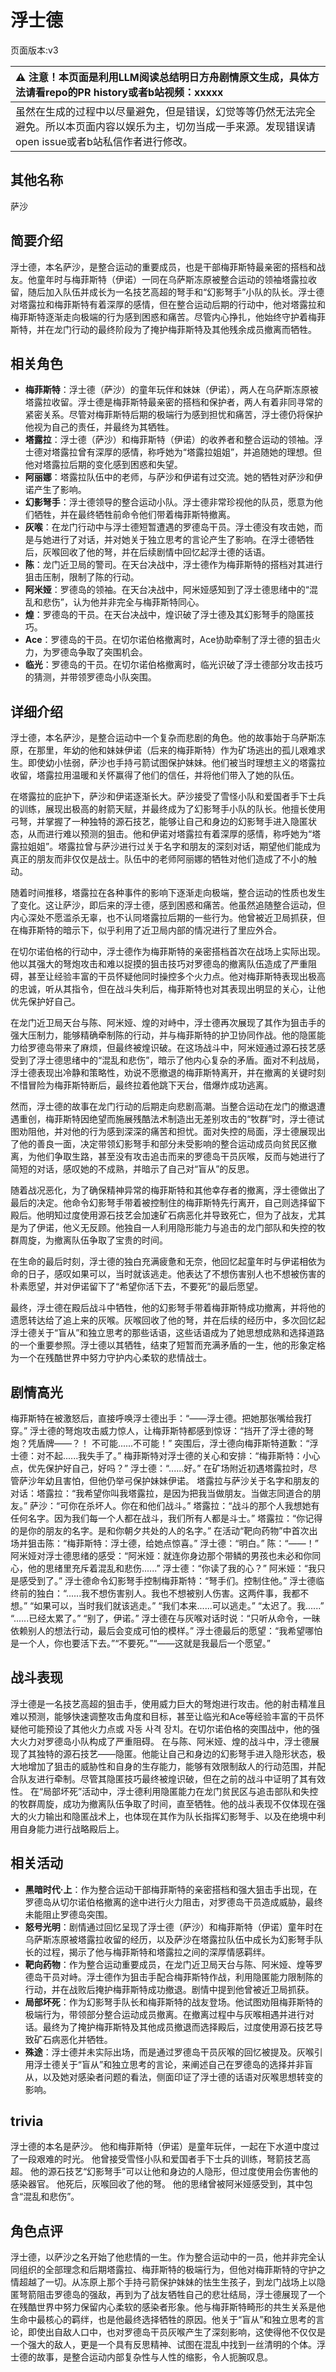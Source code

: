 # 浮士德
页面版本:v3
 

| :warning: 注意！本页面是利用LLM阅读总结明日方舟剧情原文生成，具体方法请看repo的PR history或者b站视频：xxxxx           |
|:----------------------------|
| 虽然在生成的过程中以尽量避免，但是错误，幻觉等等仍然无法完全避免。所以本页面内容以娱乐为主，切勿当成一手来源。发现错误请open issue或者b站私信作者进行修改。|



## 其他名称
萨沙
## 简要介绍
浮士德，本名萨沙，是整合运动的重要成员，也是干部梅菲斯特最亲密的搭档和战友。他童年时与梅菲斯特（伊诺）一同在乌萨斯冻原被整合运动的领袖塔露拉收留，随后加入队伍并成长为一名技艺高超的弩手和“幻影弩手”小队的队长。浮士德对塔露拉和梅菲斯特有着深厚的感情，但在整合运动后期的行动中，他对塔露拉和梅菲斯特逐渐走向极端的行为感到困惑和痛苦。尽管内心挣扎，他始终守护着梅菲斯特，并在龙门行动的最终阶段为了掩护梅菲斯特及其他残余成员撤离而牺牲。
## 相关角色
-   **梅菲斯特**：浮士德（萨沙）的童年玩伴和妹妹（伊诺），两人在乌萨斯冻原被塔露拉收留。浮士德是梅菲斯特最亲密的搭档和保护者，两人有着非同寻常的紧密关系。尽管对梅菲斯特后期的极端行为感到担忧和痛苦，浮士德仍将保护他视为自己的责任，并最终为其牺牲。
-   **塔露拉**：浮士德（萨沙）和梅菲斯特（伊诺）的收养者和整合运动的领袖。浮士德对塔露拉曾有深厚的感情，称呼她为“塔露拉姐姐”，并追随她的理想。但他对塔露拉后期的变化感到困惑和失望。
-   **阿丽娜**：塔露拉队伍中的老师，与萨沙和伊诺有过交流。她的牺牲对萨沙和伊诺产生了影响。
-   **幻影弩手**：浮士德领导的整合运动小队。浮士德非常珍视他的队员，愿意为他们牺牲，并在最终牺牲前命令他们带着梅菲斯特撤离。
-   **灰喉**：在龙门行动中与浮士德短暂遭遇的罗德岛干员。浮士德没有攻击她，而是与她进行了对话，并对她关于独立思考的言论产生了影响。在浮士德牺牲后，灰喉回收了他的弩，并在后续剧情中回忆起浮士德的话语。
-   **陈**：龙门近卫局的警司。在天台决战中，浮士德作为梅菲斯特的搭档对其进行狙击压制，限制了陈的行动。
-   **阿米娅**：罗德岛的领袖。在天台决战中，阿米娅感知到了浮士德思绪中的“混乱和悲伤”，认为他并非完全与梅菲斯特同心。
-   **煌**：罗德岛的干员。在天台决战中，煌识破了浮士德及其幻影弩手的隐匿技巧。
-   **Ace**：罗德岛的干员。在切尔诺伯格撤离时，Ace协助牵制了浮士德的狙击火力，为罗德岛争取了突围机会。
-   **临光**：罗德岛的干员。在切尔诺伯格撤离时，临光识破了浮士德部分攻击技巧的猜测，并带领罗德岛小队突围。
## 详细介绍
浮士德，本名萨沙，是整合运动中一个复杂而悲剧的角色。他的故事始于乌萨斯冻原，在那里，年幼的他和妹妹伊诺（后来的梅菲斯特）作为矿场逃出的孤儿艰难求生。即使幼小怯弱，萨沙也手持弓箭试图保护妹妹。他们被当时理想主义的塔露拉收留，塔露拉用温暖和关怀赢得了他们的信任，并将他们带入了她的队伍。

在塔露拉的庇护下，萨沙和伊诺逐渐长大。萨沙接受了雪怪小队和爱国者手下士兵的训练，展现出极高的射箭天赋，并最终成为了幻影弩手小队的队长。他擅长使用弓弩，并掌握了一种独特的源石技艺，能够让自己和身边的幻影弩手进入隐匿状态，从而进行难以预测的狙击。他和伊诺对塔露拉有着深厚的感情，称呼她为“塔露拉姐姐”。塔露拉曾与萨沙进行过关于名字和朋友的深刻对话，期望他们能成为真正的朋友而非仅仅是战士。队伍中的老师阿丽娜的牺牲对他们造成了不小的触动。

随着时间推移，塔露拉在各种事件的影响下逐渐走向极端，整合运动的性质也发生了变化。这让萨沙，即后来的浮士德，感到困惑和痛苦。他虽然追随整合运动，但内心深处不愿滥杀无辜，也不认同塔露拉后期的一些行为。他曾被近卫局抓获，但在梅菲斯特的暗示下，似乎利用了近卫局内部的情况进行了里应外合。

在切尔诺伯格的行动中，浮士德作为梅菲斯特的亲密搭档首次在战场上实际出现。他以其强大的弩炮攻击和难以捉摸的狙击技巧对罗德岛的撤离队伍造成了严重阻碍，甚至让经验丰富的干员怀疑他同时操控多个火力点。他对梅菲斯特表现出极高的忠诚，听从其指令，但在战斗失利后，梅菲斯特也对其表现出明显的关心，让他优先保护好自己。

在龙门近卫局天台与陈、阿米娅、煌的对峙中，浮士德再次展现了其作为狙击手的强大压制力，能够精确牵制陈的行动，并与梅菲斯特的护卫协同作战。他的隐匿能力给罗德岛带来了麻烦，但最终被煌识破。在这场战斗中，阿米娅通过源石技艺感受到了浮士德思绪中的“混乱和悲伤”，暗示了他内心复杂的矛盾。面对不利战局，浮士德表现出冷静和策略性，劝说不愿撤退的梅菲斯特离开，并在撤离的关键时刻不惜冒险为梅菲斯特断后，最终拉着他跳下天台，借爆炸成功逃离。

然而，浮士德的故事在龙门行动的后期走向悲剧高潮。当整合运动在龙门的撤退遭遇重创，梅菲斯特因绝望而施展残酷法术制造出无差别攻击的“牧群”时，浮士德试图劝阻他，并对他的行为感到深深的痛苦和担忧。面对失控的局面，浮士德展现出了他的善良一面，决定带领幻影弩手和部分未受影响的整合运动成员向贫民区撤离，为他们争取生路，甚至没有攻击追击而来的罗德岛干员灰喉，反而与她进行了简短的对话，感叹她的不成熟，并暗示了自己对“盲从”的反思。

随着战况恶化，为了确保精神异常的梅菲斯特和其他幸存者的撤离，浮士德做出了最后的决定。他命令幻影弩手带着被控制住的梅菲斯特先行离开，自己则选择留下殿后。他明知过度使用源石技艺会加速矿石病恶化并导致死亡，但为了战友，尤其是为了伊诺，他义无反顾。他独自一人利用隐形能力与追击的龙门部队和失控的牧群周旋，为撤离队伍争取了宝贵的时间。

在生命的最后时刻，浮士德的独白充满疲惫和无奈，他回忆起童年时与伊诺相依为命的日子，感叹如果可以，当时就该逃走。他表达了不想伤害别人也不想被伤害的朴素愿望，并对伊诺留下了“希望你活下去，不要死”的最后愿望。

最终，浮士德在殿后战斗中牺牲，他的幻影弩手带着梅菲斯特成功撤离，并将他的遗愿转达给了追上来的灰喉。灰喉回收了他的弩，并在后续的经历中，多次回忆起浮士德关于“盲从”和独立思考的那些话语，这些话语成为了她思想成熟和选择道路的一个重要参照。浮士德以其牺牲，结束了短暂而充满矛盾的一生，他的形象定格为一个在残酷世界中努力守护内心柔软的悲情战士。
## 剧情高光
梅菲斯特在被激怒后，直接呼唤浮士德出手：“——浮士德。把她那张嘴给我打穿。”
浮士德的弩炮攻击威力惊人，让梅菲斯特都感到惊讶：“挡开了浮士德的弩炮？凭盾牌——？！ 不可能......不可能！”
突围后，浮士德向梅菲斯特道歉：“浮士德：对不起......我失手了。”
梅菲斯特对浮士德的关心和安排：“梅菲斯特：小心点，优先保护好自己，好吗？” 浮士德：“......好。”
在矿场附近初遇塔露拉时，尽管萨沙年幼且害怕，但他仍举弓保护妹妹伊诺。
塔露拉与萨沙关于名字和朋友的对话：塔露拉：“我希望你叫我塔露拉，是因为把我当做朋友。当做志同道合的朋友。” 萨沙：“可你在杀坏人。你在和他们战斗。” 塔露拉：“战斗的那个人我想她有任何名字。因为我们每一个人都在战斗，我们所有人都是斗士。” 塔露拉：“你记得的是你的朋友的名字。是和你朝夕共处的人的名字。”
在活动“靶向药物”中首次出场并狙击陈：“梅菲斯特：浮士德，给她点惊喜。” 浮士德：“明白。” 陈：“——！”
阿米娅对浮士德思绪的感受：“阿米娅：就连你身边那个带鳞的男孩也未必和你同心，他的思绪里充斥着混乱和悲伤......” 浮士德：“你读了我的心？” 阿米娅：“我只是感受到了。”
浮士德命令幻影弩手控制梅菲斯特：“弩手们。控制住他。”
浮士德临终前的独白：“......我不想伤害别人。我也不想被别人伤害。这两件事，我都不想。” “如果可以，当时我们就该逃走。” “我们本来......可以逃走。” “太迟了。我......” “......已经太累了。” “别了，伊诺。”
浮士德在与灰喉对话时说：“只听从命令，一昧依赖别人的想法行动，最后会变成可怕的模样。”
浮士德最后的愿望：“我希望哪怕是一个人，你也要活下去。”“不要死。”“——这就是我最后一个愿望。”
## 战斗表现
浮士德是一名技艺高超的狙击手，使用威力巨大的弩炮进行攻击。他的射击精准且难以预测，能够快速调整攻击角度和目标，甚至让临光和Ace等经验丰富的干员怀疑他可能预设了其他火力点或 자동 사격 장치。在切尔诺伯格的突围战中，他的强大火力对罗德岛小队构成了严重阻碍。
在与陈、阿米娅、煌的战斗中，浮士德展现了其独特的源石技艺——隐匿。他能让自己和身边的幻影弩手进入隐形状态，极大地增加了狙击的威胁性和自身的生存能力，能够有效限制敌人的行动范围，并配合队友进行牵制。尽管其隐匿技巧最终被煌识破，但在之前的战斗中证明了其有效性。
在“局部坏死”活动中，浮士德利用隐匿能力在龙门贫民区与追击部队和失控的牧群周旋，成功为撤离队伍争取了时间，直至牺牲。他的战斗表现不仅体现在强大的火力输出和隐匿战术上，也体现在其作为队长指挥幻影弩手、以及在绝境中利用自身能力进行战略殿后上。
## 相关活动
-   **黑暗时代·上**：作为整合运动干部梅菲斯特的亲密搭档和强大狙击手出现，在罗德岛从切尔诺伯格撤离的途中进行火力阻击，对罗德岛干员造成威胁，最终未能阻止罗德岛突围。
-   **怒号光明**：剧情通过回忆呈现了浮士德（萨沙）和梅菲斯特（伊诺）童年时在乌萨斯冻原被塔露拉收留的经历，以及萨沙在塔露拉队伍中成长为幻影弩手队长的过程，揭示了他与梅菲斯特和塔露拉之间的深厚情感羁绊。
-   **靶向药物**：作为整合运动重要成员，在龙门近卫局天台与陈、阿米娅、煌等罗德岛干员对峙。浮士德作为狙击手配合梅菲斯特作战，利用隐匿能力限制陈的行动，并在战败后掩护梅菲斯特成功撤退。剧情中提到他曾被近卫局抓获。
-   **局部坏死**：作为幻影弩手队长和梅菲斯特的战友登场。他试图劝阻梅菲斯特的极端行为，带领部分整合运动成员撤离。在撤离过程中与灰喉相遇并进行对话。最终为了掩护梅菲斯特及其他成员撤退而选择殿后，过度使用源石技艺导致矿石病恶化并牺牲。
-   **殊途**：浮士德并未实际出场，而是通过罗德岛干员灰喉的回忆被提及。灰喉引用浮士德关于“盲从”和独立思考的言论，来阐述自己在罗德岛的选择并非盲从，以及她对感染者问题的看法，侧面印证了浮士德的话语对灰喉思想转变的影响。
## trivia
浮士德的本名是萨沙。
他和梅菲斯特（伊诺）是童年玩伴，一起在下水道中度过了一段艰难的时光。
他曾接受雪怪小队和爱国者手下士兵的训练，弩箭技艺高超。
他的源石技艺“幻影弩手”可以让他和身边的人隐形，但过度使用会伤害他的感染器官。
他死后，灰喉回收了他的弩。
他的思绪曾被阿米娅感受到，其中包含“混乱和悲伤”。
## 角色点评
浮士德，以萨沙之名开始了他悲情的一生。作为整合运动中的一员，他并非完全认同组织的全部理念和后期塔露拉、梅菲斯特的极端行为，但他对梅菲斯特的守护之情超越了一切。从冻原上那个手持弓箭保护妹妹的怯生生孩子，到龙门战场上以隐匿弩箭阻击罗德岛的强敌，再到为了战友牺牲自己的悲壮结局，浮士德展现了一个在残酷世界中努力保留内心柔软的感染者形象。他与梅菲斯特畸形的共生关系是他生命中最核心的羁绊，也是他最终选择牺牲的原因。他关于“盲从”和独立思考的言论，即使出自敌人口中，也对罗德岛干员灰喉产生了深刻影响，这使得他不仅仅是一个强大的敌人，更是一个具有反思精神、试图在混乱中找到一丝清明的个体。浮士德的故事，是整合运动内部复杂性与人性的缩影，令人扼腕叹息。